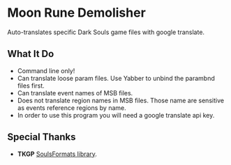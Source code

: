 # Moon Rune Demolisher
Auto-translates specific Dark Souls game files with google translate.

## What It Do
* Command line only!
* Can translate loose param files. Use Yabber to unbind the parambnd files first.
* Can translate event names of MSB files.
* Does not translate region names in MSB files. Those name are sensitive as events reference regions by name.
* In order to use this program you will need a google translate api key.

## Special Thanks
* **TKGP** [SoulsFormats library](https://github.com/JKAnderson/SoulsFormats).